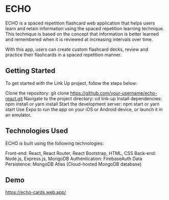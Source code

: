# ECHO

ECHO is a spaced repetition flashcard web application that helps users learn and retain information using the spaced repetition learning technique. This technique is based on the concept that information is better learned and remembered when it is reviewed at increasing intervals over time.

With this app, users can create custom flashcard decks, review and practice their flashcards in a spaced repetition manner.

## Getting Started

To get started with the Link Up project, follow the steps below:

Clone the repository: git clone https://github.com/your-username/echo-react.git
Navigate to the project directory: cd link-up
Install dependencies: npm install or yarn install
Start the development server: npm start or yarn start
Use Expo to run the app on your iOS or Android device, or launch it in an emulator.
## Technologies Used
ECHO is built using the following technologies:

Front-end: React, React Router, React Bootstrap, HTML, CSS
Back-end: Node.js, Express.js, MongoDB
Authentication: FirebaseAuth
Data Persistence: MongoDB Atlas (Cloud-hosted MongoDB database)
## Demo

https://echo-cards.web.app/
